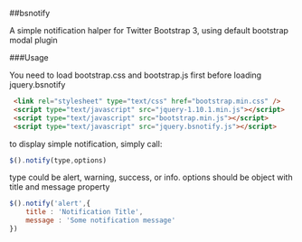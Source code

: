 ##bsnotify

A simple notification halper for Twitter Bootstrap 3, using default bootstrap modal plugin

###Usage

You need to load bootstrap.css and bootstrap.js first before loading jquery.bsnotify

```html
 <link rel="stylesheet" type="text/css" href="bootstrap.min.css" />
 <script type="text/javascript" src="jquery-1.10.1.min.js"></script>
 <script type="text/javascript" src="bootstrap.min.js"></script>
 <script type="text/javascript" src="jquery.bsnotify.js"></script>        
```

to display simple notification, simply call: 
```javascript
$().notify(type,options)
```

type could be alert, warning, success, or info.
options should be object with title and message property


```javascript
$().notify('alert',{
    title : 'Notification Title',
    message : 'Some notification message'
})
```
